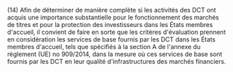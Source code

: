 (14) Afin de déterminer de manière complète si les activités des DCT ont acquis une importance substantielle pour le fonctionnement des marchés de titres et pour la protection des investisseurs dans les États membres d'accueil, il convient de faire en sorte que les critères d'évaluation prennent en considération les services de base fournis par les DCT dans les États membres d'accueil, tels que spécifiés à la section A de l'annexe du règlement (UE) no 909/2014, dans la mesure où ces services de base sont fournis par les DCT en leur qualité d'infrastructures des marchés financiers.